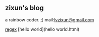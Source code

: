 ## zixun's blog
  a rainbow coder. ;) mail:lvzixun@gmail.com



[regex](regex.html)
[hello world](hello world.html)
